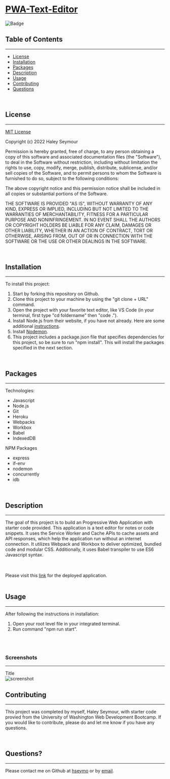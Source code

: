 # **[PWA-Text-Editor](URL)**

![Badge](https://img.shields.io/badge/license-MIT-blue)

## Table of Contents
---
* [License](#license)
* [Installation](#installation)
* [Packages](#packages)
* [Description](#description)
* [Usage](#usage)
* [Contributing](#contributing)
* [Questions](#questions)

<br>

## License 
---
[MIT License](./LICENSE) <br>

Copyright (c) 2022 Haley Seymour

Permission is hereby granted, free of charge, to any person obtaining a copy
of this software and associated documentation files (the "Software"), to deal
in the Software without restriction, including without limitation the rights
to use, copy, modify, merge, publish, distribute, sublicense, and/or sell
copies of the Software, and to permit persons to whom the Software is
furnished to do so, subject to the following conditions:

The above copyright notice and this permission notice shall be included in all
copies or substantial portions of the Software.

THE SOFTWARE IS PROVIDED "AS IS", WITHOUT WARRANTY OF ANY KIND, EXPRESS OR
IMPLIED, INCLUDING BUT NOT LIMITED TO THE WARRANTIES OF MERCHANTABILITY,
FITNESS FOR A PARTICULAR PURPOSE AND NONINFRINGEMENT. IN NO EVENT SHALL THE
AUTHORS OR COPYRIGHT HOLDERS BE LIABLE FOR ANY CLAIM, DAMAGES OR OTHER
LIABILITY, WHETHER IN AN ACTION OF CONTRACT, TORT OR OTHERWISE, ARISING FROM,
OUT OF OR IN CONNECTION WITH THE SOFTWARE OR THE USE OR OTHER DEALINGS IN THE
SOFTWARE.
 <br>

<br>

## Installation
---
To install this project: 
1. Start by forking this repository on Github. 
2. Clone this project to your machine by using the "git clone + URL" command. 
3. Open the project with your favorite text editor, like VS Code (in your terminal, first type "cd foldername" then "code ."). 
4. Install Node.js from their website, if you have not already. Here are some additional [instructions](https://coding-boot-camp.github.io/full-stack/nodejs/how-to-install-nodejs).
6. Install [Nodemon](https://www.npmjs.com/package/nodemon).
8. This project includes a package.json file that specifies dependencies for this project, so be sure to run "npm install". This will install the packages specified in the next section. 

<br>

## Packages
---
Technologies: 
- Javascript
- Node.js
- Git 
- Heroku
- Webpacks
- Workbox
- Babel
- IndexedDB

NPM Packages
- express
- if-env
- nodemon 
- concurrently 
- idb

<br>

## Description
---
 The goal of this project is to build an Progressive Web Application with starter code provided. This application is a text editor for notes or code snippets. It uses the Service Worker and Cache APIs to cache assets and API responses, which help the application run without an internet connection. It utilizes Webpack and Workbox to deliver optimized, bundled code and modular CSS. Additionally, it uses Babel transpiler to use ES6 Javascript syntax. 
 
 <br><br>
Please visit this [link](URL) for the deployed application. <br><br>

## Usage
---
After following the instructions in installation: 
1. Open your root level file in your integrated terminal.
2. Run command "npm run start". 

<br>
<br>

### **Screenshots**
--- 
Title <br>
![screenshot](URL)
<br>

## Contributing 
---
This project was completed by myself, Haley Seymour, with starter code provied from the University of Washington Web Development Bootcamp. If you would like to contribute, please do and let me know if you have any questions.

<br>

## Questions?
---
Please contact me on Github at [hseymo](https://github.com/hseymo) or by [email](mailto:haleycseymour@comcast.net).
